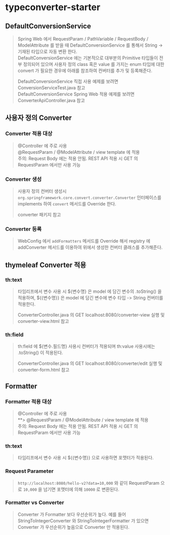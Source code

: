 # typeconverter-starter

## DefaultConversionService
> Spring Web 에서 RequestParam / PathVariable / RequestBody / ModelAttribute 를 받을 때 DefaultConversionService 를 통해서
> String -> 기재된 타입으로 자동 변환 한다.  
> DefaultConversionService 에는 기본적으로 대부분의 Primitive 타입들이 전부 정의되어 있으며 사용자 정의 class 혹은 
> value 를 가지는 enum 타입에 대한 convert 가 필요한 경우에 아래를 참조하여 컨버터를 추가 및 등록해준다.  
> 
> DefaultConversionService 직접 사용 예제를 보려면 ConversionServiceTest.java 참고    
> DefaultConversionService Spring Web 적용 예제를 보려면 ConverterApiController.java 참고

## 사용자 정의 Converter
### Converter 적용 대상
> @Controller 에 주로 사용  
> @RequestParam / @ModelAttribute / view template 에 적용   
> 주의: Request Body 에는 적용 안됨. REST API 적용 시 GET 의 RequestParam 에서만 사용 가능

### Converter 생성
> 사용자 정의 컨버터 생성시 `org.springframework.core.convert.converter.Converter` 인터페이스를 implements 하여
> `convert` 메서드를 Override 한다.  
> 
> converter 패키지 참고

### Converter 등록
> WebConfig 에서 `addFormatters` 메서드를 Override 해서 registry 에 addConverter 메서드를 이용하여
> 위에서 생성한 컨버터 클래스를 추가해준다.

## thymeleaf Converter 적용
### th:text
> 타임리프에서 변수 사용 시 ${변수명} 은 model 에 담긴 변수의 .toString() 을 적용하며,
> ${{변수명}} 은 model 에 담긴 변수에 변수 타입 -> String 컨버터를 적용한다.
> 
> ConverterController.java 의 GET localhost:8080/converter-view 실행 및 converter-view.html 참고

### th:field
> th:field 에 ${변수.필드명} 사용시 컨버터가 적용되며 th:value 사용시에는 .toString() 이 적용된다.
> 
> ConverterController.java 의 GET localhost:8080/converter/edit 실행 및 converter-form.html 참고

## Formatter
### Formatter 적용 대상
> @Controller 에 주로 사용  
**> @RequestParam / @ModelAttribute / view template 에 적용  
> 주의: Request Body 에는 적용 안됨. REST API 적용 시 GET 의 RequestParam 에서만 사용 가능

### th:text
> 타임리프에서 변수 사용 시 ${{변수명}} 으로 사용하면 포맷터가 적용된다.

### Request Parameter
> `http://localhost:8080/hello-v2?data=10,000` 와 같이 RequestParam 으로 `10,000` 을 넘기면 포맷터에 의해 `10000` 로 변환된다. 

### Formatter vs Converter
> Converter 가 Formatter 보다 우선순위가 높다. 예를 들어 StringToIntegerConverter 와 StringToIntegerFormatter 가 있으면
> Converter 가 우선순위가 높음으로 Converter 만 적용된다.

